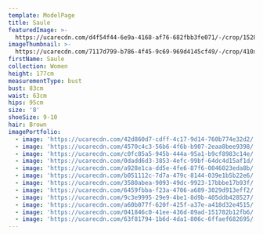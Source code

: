 ```yaml
---
template: ModelPage
title: Saule
featuredImage: >-
  https://ucarecdn.com/d4f54f44-6e9a-4168-af76-682fbb3fe071/-/crop/1528x776/322,41/-/preview/
imageThumbnail: >-
  https://ucarecdn.com/7117d799-b786-4f45-9c69-969d4145cf49/-/crop/410x536/429,254/-/preview/
firstName: Saule
collection: Women
height: 177cm
measurementType: bust
bust: 83cm
waist: 63cm
hips: 95cm
size: '8'
shoeSize: 9-10
hair: Brown
imagePortfolio:
  - image: 'https://ucarecdn.com/42d860d7-cdff-4c17-9d14-760b774e32d2/'
  - image: 'https://ucarecdn.com/4570c4c3-56b6-4f6b-b907-2eaa8bee9398/'
  - image: 'https://ucarecdn.com/c0fc85a5-945b-444a-95a1-b9cf8983c14e/'
  - image: 'https://ucarecdn.com/0dadd6d3-3853-4efc-99bf-64dc4d15af1d/'
  - image: 'https://ucarecdn.com/a928e1ca-dd5e-4fe6-87f6-0046023eda8b/'
  - image: 'https://ucarecdn.com/b051112c-7d7a-479c-8144-039e1b5b22e6/'
  - image: 'https://ucarecdn.com/3580abea-9093-49dc-9923-17bbbe17b93f/'
  - image: 'https://ucarecdn.com/6459fbba-f23a-4706-a689-3029d913eff2/'
  - image: 'https://ucarecdn.com/9c3e9995-29e9-4be1-8d9b-405ddb428527/'
  - image: 'https://ucarecdn.com/a60b077f-620f-425f-a37e-a418d32e4515/'
  - image: 'https://ucarecdn.com/041846c0-41ee-436d-89ad-151782b12fb6/'
  - image: 'https://ucarecdn.com/63f81794-1b6d-4da1-806c-6ffaef682695/'
---
```


